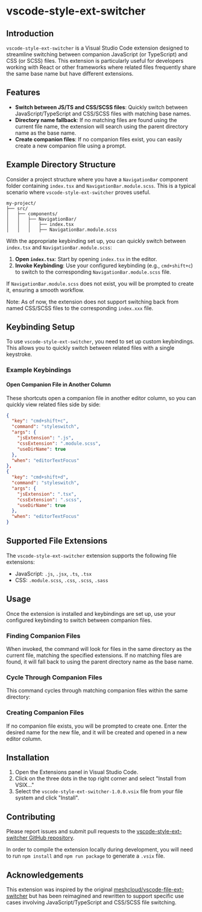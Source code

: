# vscode-style-ext-switcher

## Introduction

`vscode-style-ext-switcher` is a Visual Studio Code extension designed to streamline switching between companion JavaScript (or TypeScript) and CSS (or SCSS) files. This extension is particularly useful for developers working with React or other frameworks where related files frequently share the same base name but have different extensions.

## Features

- **Switch between JS/TS and CSS/SCSS files**: Quickly switch between JavaScript/TypeScript and CSS/SCSS files with matching base names.
- **Directory name fallback**: If no matching files are found using the current file name, the extension will search using the parent directory name as the base name.
- **Create companion files**: If no companion files exist, you can easily create
  a new companion file using a prompt.

## Example Directory Structure

Consider a project structure where you have a `NavigationBar` component folder containing `index.tsx` and `NavigationBar.module.scss`. This is a typical scenario where `vscode-style-ext-switcher` proves useful.

```plaintext
my-project/
├── src/
│   ├── components/
│   │   ├── NavigationBar/
│   │   │   ├── index.tsx
│   │   │   ├── NavigationBar.module.scss
```

With the appropriate keybinding set up, you can quickly switch between `index.tsx` and `NavigationBar.module.scss`:

1. **Open `index.tsx`**: Start by opening `index.tsx` in the editor.
2. **Invoke Keybinding**: Use your configured keybinding (e.g., `cmd+shift+c`) to switch to the corresponding `NavigationBar.module.scss` file.

If `NavigationBar.module.scss` does not exist, you will be prompted to create
it, ensuring a smooth workflow.

Note: As of now, the extension does not support switching back from named
CSS/SCSS files to the corresponding `index.xxx` file.

## Keybinding Setup

To use `vscode-style-ext-switcher`, you need to set up custom keybindings. This allows you to quickly switch between related files with a single keystroke.

### Example Keybindings

#### Open Companion File in Another Column

These shortcuts open a companion file in another editor column, so you can quickly view related files side by side:

```json
{
  "key": "cmd+shift+c",
  "command": "styleswitch",
  "args": {
    "jsExtension": ".js",
    "cssExtension": ".module.scss",
    "useDirName": true
  },
  "when": "editorTextFocus"
},
{
  "key": "cmd+shift+d",
  "command": "styleswitch",
  "args": {
    "jsExtension": ".tsx",
    "cssExtension": ".scss",
    "useDirName": true
  },
  "when": "editorTextFocus"
}
```

## Supported File Extensions

The `vscode-style-ext-switcher` extension supports the following file extensions:

- JavaScript: `.js`, `.jsx`, `.ts`, `.tsx`
- CSS: `.module.scss`, `.css`, `.scss`, `.sass`

## Usage

Once the extension is installed and keybindings are set up, use your configured keybinding to switch between companion files.

### Finding Companion Files

When invoked, the command will look for files in the same directory as the
current file, matching the specified extensions. If no matching files are found,
it will fall back to using the parent directory name as the base name.

### Cycle Through Companion Files

This command cycles through matching companion files within the same directory:

### Creating Companion Files

If no companion file exists, you will be prompted to create one. Enter the desired name for the new file, and it will be created and opened in a new editor column.

## Installation

1. Open the Extensions panel in Visual Studio Code.
2. Click on the three dots in the top right corner and select "Install from
   VSIX..."
3. Select the `vscode-style-ext-switcher-1.0.0.vsix` file from your file system and click "Install".

## Contributing

Please report issues and submit pull requests to the [vscode-style-ext-switcher GitHub
repository](https://github.com/levikline/vscode-file-ext-switcher).

In order to compile the extension locally during development, you will need to run `npm install`
and `npm run package` to generate a `.vsix` file.

## Acknowledgements

This extension was inspired by the original
[meshcloud/vscode-file-ext-switcher](https://github.com/meshcloud/vscode-file-ext-switcher)
but has been reimagined and rewritten to support specific use cases involving
JavaScript/TypeScript and CSS/SCSS file switching.
